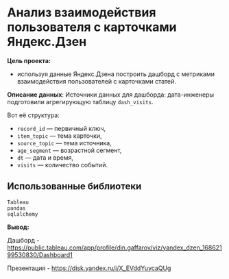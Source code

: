 # Анализ взаимодействия пользователя с карточками Яндекс.Дзен

**Цель проекта:**
- используя данные Яндекс.Дзена построить дашборд с метриками взаимодействия пользователей с карточками статей.


**Описание данных**: 
Источники данных для дашборда: дата-инженеры подготовили агрегирующую таблицу `dash_visits`. 

Вот её структура:
- `record_id` — первичный ключ,
- `item_topic` — тема карточки,
- `source_topic` — тема источника,
- `age_segment` — возрастной сегмент,
- `dt` — дата и время,
- `visits` — количество событий.


## Использованные библиотеки
```
Tableau 
pandas 
sqlalchemy
```

**Вывод:**

Дашборд - https://public.tableau.com/app/profile/din.gaffarov/viz/yandex_dzen_16862199530830/Dashboard1

Презентация - https://disk.yandex.ru/i/X_EVddYuycaQUg
